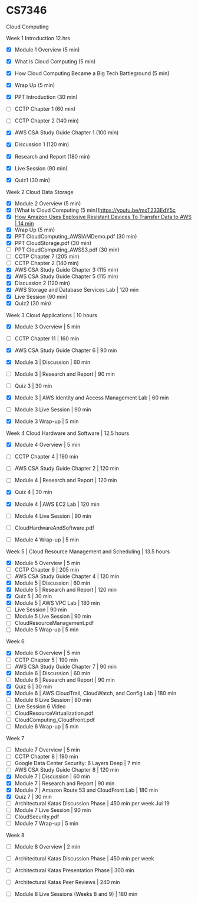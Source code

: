 # CS7346
Cloud Computing

Week 1 Introduction 12.hrs
- [x] Module 1 Overview (5 min)
- [x] What is Cloud Computing (5 min)
- [x] How Cloud Computing Became a Big Tech Battleground (5 min)
- [x] Wrap Up (5 min)
- [x] PPT Introduction (30 min)
- [ ] CCTP Chapter 1 (60 min)
- [ ] CCTP Chapter 2 (140 min)
- [x] AWS CSA Study Guide Chapter 1 (100 min)
- [x] Discussion 1 (120 min)
- [x] Research and Report (180 min)
- [x] Live Session (90 min)
- [x] Quiz1 (30 min)


Week 2 Cloud Data Storage 
- [x] Module 2 Overview (5 min)
- [x] [What is Cloud Computing (5 min)]https://youtu.be/mxT233EdY5c
- [x] [How Amazon Uses Explosive Resistant Devices To Transfer Data to AWS | 14 min](https://youtu.be/H3_ZqnqLyVo)
- [x] Wrap Up (5 min)
- [x] PPT CloudComputing_AWSIAMDemo.pdf (30 min)
- [x] PPT CloudStorage.pdf (30 min)
- [ ] PPT CloudComputing_AWSS3.pdf (30 min)
- [ ] CCTP Chapter 7 (205 min)
- [ ] CCTP Chapter 2 (140 min)
- [x] AWS CSA Study Guide Chapter 3 (115 min)
- [x] AWS CSA Study Guide Chapter 5 (115 min)
- [x] Discussion 2 (120 min)
- [x] AWS Storage and Database Services Lab | 120 min
- [x] Live Session (90 min)
- [x] Quiz2 (30 min)

Week 3 Cloud Applications | 10 hours
- [x] Module 3 Overview | 5 min
- [ ] CCTP Chapter 11 | 160 min
- [x] AWS CSA Study Guide Chapter 6 | 90 min
- [x] Module 3 | Discussion | 60 min
- [ ] Module 3 | Research and Report | 90 min
- [ ] Quiz 3 | 30 min
- [x] Module 3 | AWS Identity and Access Management Lab | 60 min
- [ ] Module 3 Live Session | 90 min
- [x] Module 3 Wrap-up | 5 min
 

Week 4 Cloud Hardware and Software | 12.5 hours
- [x] Module 4 Overview | 5 min
- [ ] CCTP Chapter 4 | 190 min
- [ ] AWS CSA Study Guide Chapter 2 | 120 min
- [ ] Module 4 | Research and Report | 120 min
- [x] Quiz 4 | 30 min
- [x] Module 4 | AWS EC2 Lab | 120 min
- [ ] Module 4 Live Session | 90 min
- [ ] CloudHardwareAndSoftware.pdf
- [ ] Module 4 Wrap-up | 5 min


Week 5 | Cloud Resource Management and Scheduling | 13.5 hours
- [x] Module 5 Overview | 5 min
- [ ] CCTP Chapter 9 | 205 min
- [ ] AWS CSA Study Guide Chapter 4 | 120 min
- [x] Module 5 | Discussion | 60 min
- [x] Module 5 | Research and Report | 120 min
- [x] Quiz 5 | 30 min
- [x] Module 5 | AWS VPC Lab | 180 min
- [ ] Live Session | 90 min
- [ ] Module 5 Live Session | 90 min
- [ ] CloudResourceManagement.pdf
- [ ] Module 5 Wrap-up | 5 min

Week 6
- [x] Module 6 Overview | 5 min
- [ ] CCTP Chapter 5 | 190 min
- [ ] AWS CSA Study Guide Chapter 7 | 90 min
- [x] Module 6 | Discussion | 60 min
- [ ] Module 6 | Research and Report | 90 min
- [x] Quiz 6 | 30 min
- [x] Module 6 | AWS CloudTrail, CloudWatch, and Config Lab | 180 min
- [ ] Module 6 Live Session | 90 min
- [ ] Live Session 6 Video
- [ ] CloudResourceVirtualization.pdf
- [ ] CloudComputing_CloudFront.pdf
- [ ] Module 6 Wrap-up | 5 min

Week 7
- [ ] Module 7 Overview | 5 min
- [ ] CCTP Chapter 8 | 190 min
- [ ] Google Data Center Security: 6 Layers Deep | 7 min
- [ ] AWS CSA Study Guide Chapter 8 | 120 min
- [x] Module 7 | Discussion | 60 min
- [x] Module 7 | Research and Report | 90 min
- [x] Module 7 | Amazon Route 53 and CloudFront Lab | 180 min
- [x] Quiz 7 | 30 min
- [ ] Architectural Katas Discussion Phase | 450 min per week Jul 19
- [ ] Module 7 Live Session | 90 min
- [ ] CloudSecurity.pdf
- [ ] Module 7 Wrap-up | 5 min

Week 8
- [ ] Module 8 Overview | 2 min
- [ ] Architectural Katas Discussion Phase | 450 min per week
- [ ] Architectural Katas Presentation Phase | 300 min
- [ ] Architectural Katas Peer Reviews | 240 min
- [ ] Module 8 Live Sessions (Weeks 8 and 9) | 180 min

